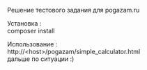 Решение тестового задания для pogazam.ru 

Установка :<br/>
composer install

Использование :<br/>
http://&lt;host&gt;/pogazam/simple_calculator.html<br/>
дальше по ситуации :)

